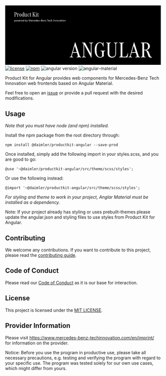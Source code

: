 <!-- © Mercedes-Benz Tech Innovation GmbH --->
<!-- SPDX-License-Identifier: MIT --->

![Product Kit Angular Logo](docs/images/pk_angular_title_image.png)
[![license](https://img.shields.io/badge/license-MIT-38de03e?style=flat)](LICENSE)
[![npm](https://img.shields.io/npm/v/@daimler/productkit-angular)](https://www.npmjs.com/package/@daimler/productkit-angular)
![angular version](https://img.shields.io/badge/angular-v13.3.11-a6120d?style=flat&logo=angular)
![angular-material](https://img.shields.io/badge/angular--material-v12.1.4-3c4eb5?&style=flat)

Product Kit for Angular provides web components for Mercedes-Benz Tech Innovation web frontends based on Angular Material.

Feel free to open an [issue](https://github.com/mercedes-benz/product-kit_angular/issues) or provide a pull request with the desired modifications.

## Usage
*Note that you must have node (and npm) installed.*

Install the npm package from the root directory through:
```
npm install @daimler/productkit-angular --save-prod
```

Once installed, simply add the following import in your styles.scss, and you are good to go: 

```
@use '~@daimler/productkit-angular/src/theme/scss/styles';
```

Or use the following instead:

```
@import '~@daimler/productkit-angular/src/theme/scss/styles';
```

*For styling and theme to work in your project, Anglar Material must be installed as a dependency.*

Note: If your project already has styling or uses prebuilt-themes please update the angular.json 
and styling files to use styles from Product Kit for Angular.

## Contributing

We welcome any contributions.
If you want to contribute to this project, please read the [contributing guide](CONTRIBUTING.md).

## Code of Conduct

Please read our [Code of Conduct](https://github.com/mercedes-benz/foss/blob/master/CODE_OF_CONDUCT.md) as it is our base for interaction.

## License

This project is licensed under the [MIT LICENSE](LICENSE).

## Provider Information

Please visit <https://www.mercedes-benz-techinnovation.com/en/imprint/> for information on the provider.

Notice: Before you use the program in productive use, please take all necessary precautions,
e.g. testing and verifying the program with regard to your specific use.
The program was tested solely for our own use cases, which might differ from yours.
